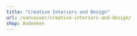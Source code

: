 ```yaml
---
title: "Creative Interiors and Design"
url: /vancouver/creative-interiors-and-design/
shop: Andenken
---
```

